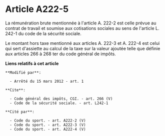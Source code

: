 # Article A222-5

La rémunération brute mentionnée à l'article A. 222-2 est celle prévue au contrat de travail et soumise aux cotisations
sociales au sens de l'article L. 242-1 du code de la sécurité sociale. 

Le montant hors taxe mentionné aux articles A. 222-3 et A. 222-4 est celui qui sert d'assiette au calcul de la taxe sur la
valeur ajoutée telle que définie aux articles 266 à 268 ter du code général de impôts.

**Liens relatifs à cet article**

	**Modifié par**:

	  - Arrêté du 15 mars 2012 - art. 1

	**Cite**:

	  - Code général des impôts, CGI. - art. 266 (V)
	  - Code de la sécurité sociale. - art. L242-1

	**Cité par**:

	  - Code du sport. - art. A222-2 (V)
	  - Code du sport. - art. A222-3 (V)
	  - Code du sport. - art. A222-4 (V)
